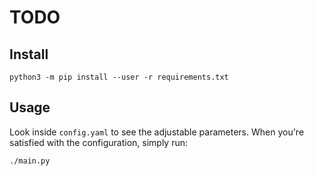 # TODO


## Install
```
python3 -m pip install --user -r requirements.txt
```

## Usage

Look inside `config.yaml` to see the adjustable parameters. When you're
satisfied with the configuration, simply run:

```
./main.py
```